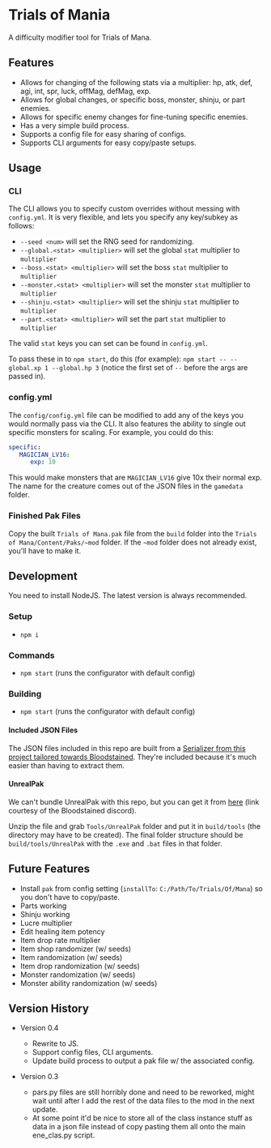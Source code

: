 # Trials of Mania

A difficulty modifier tool for Trials of Mana.

## Features

* Allows for changing of the following stats via a multiplier: hp, atk, def, agi, int, spr, luck, offMag, defMag, exp.
* Allows for global changes, or specific boss, monster, shinju, or part enemies.
* Allows for specific enemy changes for fine-tuning specific enemies.
* Has a very simple build process.
* Supports a config file for easy sharing of configs.
* Supports CLI arguments for easy copy/paste setups.

## Usage

### CLI

The CLI allows you to specify custom overrides without messing with `config.yml`. It is very flexible, and lets you specify any key/subkey as follows:

* `--seed <num>` will set the RNG seed for randomizing.
* `--global.<stat> <multiplier>` will set the global `stat` multiplier to `multiplier` 
* `--boss.<stat> <multiplier>` will set the boss `stat` multiplier to `multiplier` 
* `--monster.<stat> <multiplier>` will set the monster `stat` multiplier to `multiplier` 
* `--shinju.<stat> <multiplier>` will set the shinju `stat` multiplier to `multiplier` 
* `--part.<stat> <multiplier>` will set the part `stat` multiplier to `multiplier` 

The valid `stat` keys you can set can be found in `config.yml`.

To pass these in to `npm start`, do this (for example): `npm start -- --global.xp 1 --global.hp 3` (notice the first set of `--` before the args are passed in).

### config.yml

The `config/config.yml` file can be modified to add any of the keys you would normally pass via the CLI. It also features the ability to single out specific monsters for scaling. For example, you could do this:

```yml
specific:
   MAGICIAN_LV16:
      exp: 10
```

This would make monsters that are `MAGICIAN_LV16` give 10x their normal exp. The name for the creature comes out of the JSON files in the `gamedata` folder.

### Finished Pak Files

Copy the built `Trials of Mana.pak` file from the `build` folder into the `Trials of Mana/Content/Paks/~mod` folder. If the `~mod` folder does not already exist, you'll have to make it.

## Development

You need to install NodeJS. The latest version is always recommended.

### Setup

* `npm i`

### Commands

* `npm start` (runs the configurator with default config)

### Building

* `npm start` (runs the configurator with default config)

#### Included JSON Files

The JSON files included in this repo are built from a [Serializer from this project tailored towards Bloodstained](https://github.com/ithinkandicode/bloodstained-tools/tree/master/Serializer). They're included because it's much easier than having to extract them.

#### UnrealPak

We can't bundle UnrealPak with this repo, but you can get it from [here](https://mega.nz/file/BY0gUIqI#rYaUGom59yFDLNGtwai1W_QSeLZDIEd3qFbeApJ5f3Q) (link courtesy of the Bloodstained discord). 

Unzip the file and grab `Tools/UnrealPak` folder and put it in `build/tools` (the directory may have to be created). The final folder structure should be `build/tools/UnrealPak` with the `.exe` and `.bat` files in that folder.

## Future Features

* Install `pak` from config setting (`installTo`: `C:/Path/To/Trials/Of/Mana`) so you don't have to copy/paste.
* Parts working
* Shinju working
* Lucre multiplier
* Edit healing item potency
* Item drop rate multiplier
* Item shop randomizer (w/ seeds)
* Item randomization (w/ seeds)
* Item drop randomization (w/ seeds)
* Monster randomization (w/ seeds)
* Monster ability randomization (w/ seeds)

## Version History

- Version 0.4
   - Rewrite to JS.
   - Support config files, CLI arguments.
   - Update build process to output a pak file w/ the associated config.

- Version 0.3
   - pars.py files are still horribly done and need to be reworked, might wait until after I add the rest of the data files to the mod in the next update.
   - At some point it'd be nice to store all of the class instance stuff as data in a json file instead of copy pasting them all onto the main ene_clas.py script.